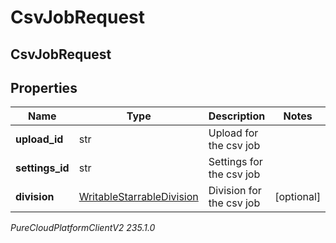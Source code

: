 # CsvJobRequest

## CsvJobRequest

## Properties

|Name | Type | Description | Notes|
|------------ | ------------- | ------------- | -------------|
| **upload_id** | str | Upload for the csv job | |
| **settings_id** | str | Settings for the csv job | |
| **division** | [WritableStarrableDivision](WritableStarrableDivision) | Division for the csv job | [optional] |



_PureCloudPlatformClientV2 235.1.0_
